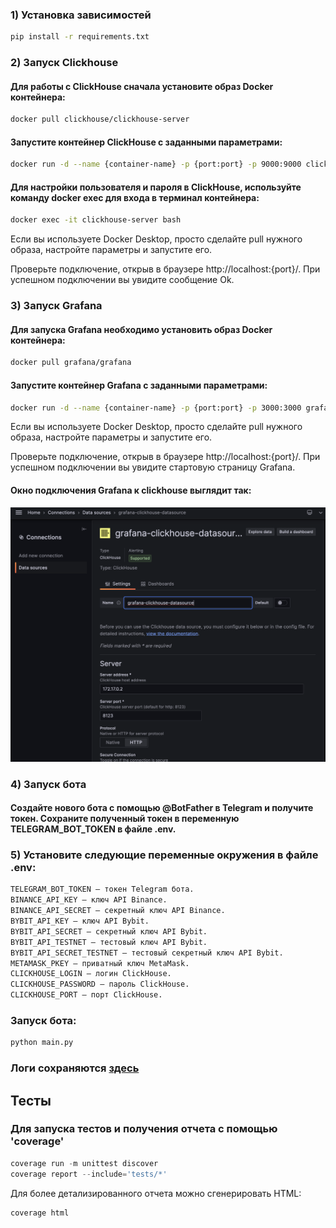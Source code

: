 
### 1) Установка зависимостей
```bash
pip install -r requirements.txt
```

### 2) Запуск Clickhouse 
#### Для работы с ClickHouse сначала установите образ Docker контейнера:
```bash
docker pull clickhouse/clickhouse-server
```

#### Запустите контейнер ClickHouse с заданными параметрами:
```bash
docker run -d --name {container-name} -p {port:port} -p 9000:9000 clickhouse/clickhouse-server
```

#### Для настройки пользователя и пароля в ClickHouse, используйте команду docker exec для входа в терминал контейнера:
```bash
docker exec -it clickhouse-server bash
```
Если вы используете Docker Desktop, просто сделайте pull нужного образа, настройте параметры и запустите его.

Проверьте подключение, открыв в браузере http://localhost:{port}/. При успешном подключении вы увидите сообщение Ok.
### 3) Запуск Grafana
#### Для запуска Grafana необходимо установить образ Docker контейнера:
```bash
docker pull grafana/grafana
```

#### Запустите контейнер Grafana с заданными параметрами:
```bash 
docker run -d --name {container-name} -p {port:port} -p 3000:3000 grafana/grafana
```

Если вы используете Docker Desktop, просто сделайте pull нужного образа, настройте параметры и запустите его.

Проверьте подключение, открыв в браузере http://localhost:{port}/. При успешном подключении вы увидите стартовую страницу Grafana.

#### Окно подключения Grafana к clickhouse выглядит так:
![](./static/grafana-to-click.png)
### 4) Запуск бота
#### Создайте нового бота с помощью @BotFather в Telegram и получите токен. Сохраните полученный токен в переменную TELEGRAM_BOT_TOKEN в файле .env.

### 5) Установите следующие переменные окружения в файле .env:
```python
TELEGRAM_BOT_TOKEN — токен Telegram бота.
BINANCE_API_KEY — ключ API Binance.
BINANCE_API_SECRET — секретный ключ API Binance.
BYBIT_API_KEY — ключ API Bybit.
BYBIT_API_SECRET — секретный ключ API Bybit.
BYBIT_API_TESTNET — тестовый ключ API Bybit.
BYBIT_API_SECRET_TESTNET — тестовый секретный ключ API Bybit.
METAMASK_PKEY — приватный ключ MetaMask.
CLICKHOUSE_LOGIN — логин ClickHouse.
CLICKHOUSE_PASSWORD — пароль ClickHouse.
CLICKHOUSE_PORT — порт ClickHouse.
```

### Запуск бота:
```python
python main.py
```


### Логи сохраняются [здесь](./logs)

## 
## Тесты
### Для запуска тестов и получения отчета с помощью 'coverage' 
```python
coverage run -m unittest discover
coverage report --include='tests/*'
```

Для более детализированного отчета можно сгенерировать HTML:
```
coverage html
```



